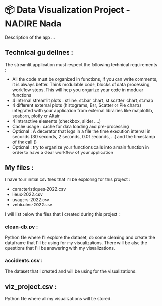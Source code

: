 # 📦 Data Visualization Project - NADIRE Nada

Description of the app ...

## Technical guidelines :

The streamlit application must respect the following technical requirements :
- All the code must be organized in functions, if you can write comments, it is always better. Think modulable code, blocks of data processing, workflow steps. This will help you organize your code in modular functions
- 4 internal streamlit plots : st.line, st.bar_chart, st.scatter_chart, st.map
- 4 different external plots (histograms, Bar, Scatter or Pie charts) integrated with your application from external librairies like matplotlib, seaborn, plotly or Altair
- 4 interactive elements (checkbox, slider ....)
- Cache usage : cache for data loading and pre-processing
- Optional : A decorator that logs in a file the time execution interval in seconds (30 seconds, 2 seconds, 0.01 seconds, ...) and the timestamp of the call ()
- Optional : try to organize your functions calls into a main function in order to have a clear workflow of your application

## My files : 

I have four initial csv files that I'll be exploring for this project : 
- caracteristiques-2022.csv
- lieux-2022.csv
- usagers-2022.csv
- vehicules-2022.csv

I will list below the files that I created during this project : 

### clean-db.py : 

Python file where I'll explore the dataset, do some cleaning and create the dataframe that I'll be using for my visualizations.
There will be also the questions that I'll be answering with my visualizations.

### accidents.csv : 

The dataset that I created and will be using for the visualizations.

## viz_project.csv : 
Python file where all my visualizations will be stored.

